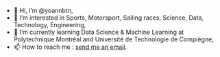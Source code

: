 - 👋 Hi, I’m @yoannbtn,
- 💞️ I’m interested in Sports, Motorsport, Sailing races, Science, Data, Technology, Engineering,
- 🌱 I’m currently learning Data Science & Machine Learning at Polytechnique Montréal and Université de Technologie de Compiègne,
- 📫 How to reach me : [send me an email](mailto:yoann.betton@etu.utc.fr).

<!---
yoannbtn/yoannbtn is a ✨ special ✨ repository because its `README.md` (this file) appears on your GitHub profile.
You can click the Preview link to take a look at your changes.
--->
